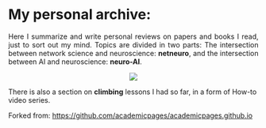 <h1>My personal archive:</h1>
<p align="justify">
Here I summarize and write personal reviews on papers and books I read, just to sort out my mind. Topics are divided in two parts: The intersection between network science and neuroscience: <b>netneuro</b>, and the intersection between AI and neuroscience: <b>neuro-AI</b>. 
  
<p align="center"><img align="center" src="https://zahramor.github.io/images/intersection.png"></p>
There is also a section on <b>climbing</b> lessons I had so far, in a form of How-to video series.

Forked from: https://github.com/academicpages/academicpages.github.io
</p>
